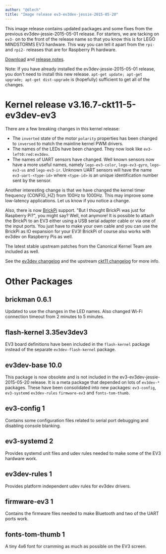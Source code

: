 ```yaml
---
author: "@dlech"
title: "Image release ev3-ev3dev-jessie-2015-05-20"
---
```


This image release contains updated packages and some fixes from the previous
ev3dev-jessie-2015-05-01 release. For starters, we are tacking on `ev3-` on to
the front of the release name so that you know this is for LEGO MINDSTORMS EV3
hardware. This way you can tell it apart from the `rpi-` and `rpi2-` releases
that are for Raspberry Pi hardware.

[Download] and [release notes].

Note: If you have already installed the ev3dev-jessie-2015-05-01 release, you
don't need to install this new release. `apt-get update; apt-get upgrade; apt-get dist-upgrade`
is (hopefully) sufficient to get all of the changes.

# Kernel release v3.16.7-ckt11-5-ev3dev-ev3

There are a few breaking changes in this kernel release:

* The `inverted` state of the motor `polarity` properties has been changed to
`inversed` to match the mainline kernel PWM drivers.
* The names of the LEDs have been changed. They now look like `ev3-left0:red:ev3dev`.
* The names of UART sensors have changed. Well known sensors now have a more useful names,
  namely `lego-ev3-color`, `lego-ev3-gyro`, `lego-ev3-us` and `lego-ev3-ir`. Unknown
  UART sensors will have the name `ev3-uart-<type-id>` where `<type-id>` is an unique
  identification number sent by the sensor.

Another interesting change is that we have changed the kernel timer frequency
(CONFIG_HZ) from 100Hz to 1000Hz. This may improve some low-latency applications.
Let us know if you notice a change.

Also, there is now [BrickPi] support. "But I thought BrickPi was just for Raspberry Pi?",
you might say? Well, not anymore! It is possible to attach the BrickPi to an EV3
either using a USB serial adapter cable or via one of the input ports. You just
have to make your own cable and you can use the BrickPi as IO expansion for your
EV3! BrickPi of course also works with ev3dev on Raspberry Pis as well.

The latest stable upstream patches from the Canonical Kernel Team are included as well.

See the [ev3dev changelog] and the upstream [ckt11 changelog] for more info.

# Other Packages


## brickman 0.6.1

Updated to use the changes in the LED names. Also changed Wi-Fi connection timeout
from 2 minutes to 5 minutes.

## flash-kernel 3.35ev3dev3

EV3 board definitions have been included in the `flash-kernel` package instead
of the separate `ev3dev-flash-kernel` package.

## ev3dev-base 10.0

This package is now obsolete and is not included in the ev3-ev3dev-jessie-2015-05-20
release. It is a meta package that depended on lots of `ev3dev-*` packages. These
have been consolidated into new packages: `ev3-config`, `ev3-systemd` `ev3dev-rules`
`firmware-ev3` and `fonts-tom-thumb`.

## ev3-config 1

Contains some configuration files related to serial port debugging and disabling
console blanking.

## ev3-systemd 2

Provides systemd unit files and udev rules needed to make some of the EV3 hardware work.

## ev3dev-rules 1

Provides platform independent udev rules for ev3dev drivers.

## firmware-ev3 1

Contains the firmware files needed to make Bluetooth and two of the UART ports work.

## fonts-tom-thumb 1

A tiny 4x6 font for cramming as much as possible on the EV3 screen.


[Download]: https://github.com/ev3dev/ev3dev/releases/tag/ev3-ev3dev-jessie-2015-05-20
[release notes]: https://github.com/ev3dev/ev3dev/blob/ev3dev-jessie/release-notes/ev3-ev3dev-jessie-2015-05-20.img-release-notes.md
[ev3dev changelog]: https://github.com/ev3dev/ev3dev-kpkg/blob/ev3dev-jessie/ev3dev-ev3/changelog
[ckt11 changelog]: https://lists.ubuntu.com/archives/kernel-team/2015-May/057147.html
[BrickPi]: https://www.dexterindustries.com/BrickPi/
